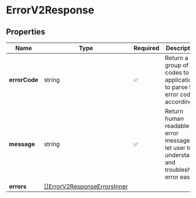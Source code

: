 # ErrorV2Response



## Properties

Name | Type | Required | Description
------------ | ------------- | ------------- | -------------
**errorCode** | string | ✅ | Return a group of codes to let application to parse the error code accordingly
**message** | string | ✅ | Return human readable error message to let user to understand and troubleshoot error easily
**errors** | [[]ErrorV2ResponseErrorsInner](ErrorV2ResponseErrorsInner.md) |  | 


